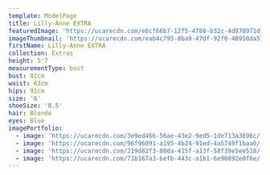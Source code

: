 ```yaml
---
template: ModelPage
title: Lilly-Anne EXTRA
featuredImage: 'https://ucarecdn.com/e8cf66b7-12f5-4788-b32c-4d870971d1f2/'
imageThumbnail: 'https://ucarecdn.com/eab4c795-8ba9-47df-92f0-48950da57411/'
firstName: Lilly-Anne EXTRA
collection: Extras
height: 5'7
measurementType: bust
bust: 81cm
waist: 63cm
hips: 91cm
size: '6'
shoeSize: '8.5'
hair: Blonde
eyes: Blue
imagePortfolio:
  - image: 'https://ucarecdn.com/3e9ed466-56ae-43e2-9ed5-1de713a3696c/'
  - image: 'https://ucarecdn.com/96f96091-a195-4b24-91ed-4a5749f1baa0/'
  - image: 'https://ucarecdn.com/219d82f3-00da-415f-a13f-58f39e5ee518/'
  - image: 'https://ucarecdn.com/71b167a3-befb-443c-a1b1-6e90892e0f6e/'
---
```


